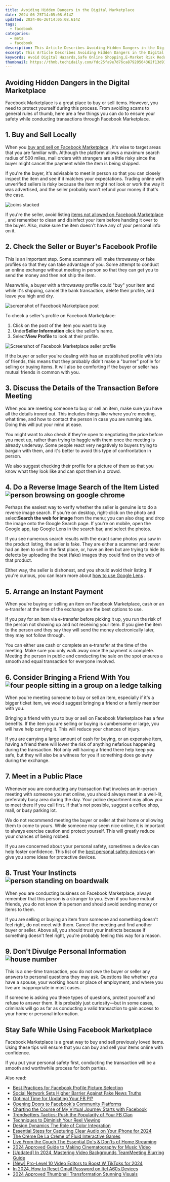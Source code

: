 ```yaml
---
title: Avoiding Hidden Dangers in the Digital Marketplace
date: 2024-06-25T14:05:08.614Z
updated: 2024-06-26T14:05:08.614Z
tags:
  - facebook
categories:
  - meta
  - facebook
description: This Article Describes Avoiding Hidden Dangers in the Digital Marketplace
excerpt: This Article Describes Avoiding Hidden Dangers in the Digital Marketplace
keywords: Avoid Digital Hazards,Safe Online Shopping,E-Market Risk Reduction,Secure eCommerce Practices,Cyber Safety in Marketplaces,Protecting From Online Threats,Shop Wisely on Websites
thumbnail: https://thmb.techidaily.com/fdc25fa9e7d76ca87920564362f13d91c2db273783ec5bcb39c2377739cf581a.jpg
---
```


## Avoiding Hidden Dangers in the Digital Marketplace

 Facebook Marketplace is a great place to buy or sell items. However, you need to protect yourself during this process. From avoiding scams to general rules of thumb, here are a few things you can do to ensure your safety while conducting transactions through Facebook Marketplace.

## 1\. Buy and Sell Locally

 When you [buy and sell on Facebook Marketplace](https://www.makeuseof.com/what-is-facebook-marketplace/) , it's wise to target areas that you are familiar with. Although the platform allows a maximum search radius of 500 miles, mail orders with strangers are a little risky since the buyer might cancel the payment while the item is being shipped.

 If you're the buyer, it's advisable to meet in person so that you can closely inspect the item and see if it matches your expectations. Trading online with unverified sellers is risky because the item might not look or work the way it was advertised, and the seller probably won't refund your money if that's the case.

![coins stacked](https://static1.makeuseofimages.com/wordpress/wp-content/uploads/2020/11/Stacked-Coins.jpg)

 If you're the seller, avoid listing [items not allowed on Facebook Marketplace](https://www.facebook.com/policies%5Fcenter/commerce) , and remember to clean and disinfect your item before handing it over to the buyer. Also, make sure the item doesn't have any of your personal info on it.

## 2\. Check the Seller or Buyer's Facebook Profile

 This is an important step. Some scammers will make throwaway or fake profiles so that they can take advantage of you. Some attempt to conduct an online exchange without meeting in person so that they can get you to send the money and then not ship the item.

 Meanwhile, a buyer with a throwaway profile could "buy" your item and while it's shipping, cancel the bank transaction, delete their profile, and leave you high and dry.

![screenshot of Facebook Marketplace post](https://static1.makeuseofimages.com/wordpress/wp-content/uploads/2020/11/Screenshot-Facebook-Marketplace-Post.jpg)

To check a seller's profile on Facebook Marketplace:

1. Click on the post of the item you want to buy
2. Under**Seller Information** click the seller's name.
3. Select**View Profile** to look at their profile.

![Screenshot of Facebook Marketplace seller profile](https://static1.makeuseofimages.com/wordpress/wp-content/uploads/2020/11/Screenshot-Facebook-Marketplace-Seller-Profile.jpg)

 If the buyer or seller you're dealing with has an established profile with lots of friends, this means that they probably didn't make a "burner" profile for selling or buying items. It will also be comforting if the buyer or seller has mutual friends in common with you.

## 3\. Discuss the Details of the Transaction Before Meeting

 When you are meeting someone to buy or sell an item, make sure you have all the details ironed out. This includes things like where you're meeting, what time, and how to contact the person in case you are running late. Doing this will put your mind at ease.

 You might want to also check if they're open to negotiating the price before you meet up, rather than trying to haggle with them once the meeting is already underway. Some people react very negatively to buyers trying to bargain with them, and it's better to avoid this type of confrontation in person.

 We also suggest checking their profile for a picture of them so that you know what they look like and can spot them in a crowd.

## 4\. Do a Reverse Image Search of the Item Listed ![person browsing on google chrome](https://static1.makeuseofimages.com/wordpress/wp-content/uploads/2022/10/person-browsing-on-google-chrome.jpg)

 Perhaps the easiest way to verify whether the seller is genuine is to do a reverse image search. If you're on desktop, right-click on the photo and select**Search the web for image** from the menu; you can also drag and drop the image onto the Google Search page. If you're on mobile, open the Google app, tap Google Lens in the search bar, and select the photos.

 If you see numerous search results with the exact same photos you saw in the product listing, the seller is fake. They are either a scammer and never had an item to sell in the first place, or, have an item but are trying to hide its defects by uploading the best (fake) images they could find on the web of that product.

 Either way, the seller is dishonest, and you should avoid their listing. If you're curious, you can learn more about [how to use Google Lens](https://www.makeuseof.com/tag/google-lens/) .

## 5\. Arrange an Instant Payment

 When you're buying or selling an item on Facebook Marketplace, cash or an e-transfer at the time of the exchange are the best options to use.

 If you pay for an item via e-transfer before picking it up, you run the risk of the person not showing up and not receiving your item. If you give the item to the person and they say they will send the money electronically later, they may not follow through.

 You can either use cash or complete an e-transfer at the time of the meeting. Make sure you only walk away once the payment is complete. Meeting the person in public and conducting the sale on the spot ensures a smooth and equal transaction for everyone involved.

## 6\. Consider Bringing a Friend With You ![four people sitting in a group on a ledge talking](https://static1.makeuseofimages.com/wordpress/wp-content/uploads/2021/11/MUO--four-people-in-a-group.jpg)

 When you're meeting someone to buy or sell an item, especially if it's a bigger ticket item, we would suggest bringing a friend or a family member with you.

 Bringing a friend with you to buy or sell on Facebook Marketplace has a few benefits. If the item you are selling or buying is cumbersome or large, you will have help carrying it. This will reduce your chances of injury.

 If you are carrying a large amount of cash for buying, or an expensive item, having a friend there will lower the risk of anything nefarious happening during the transaction. Not only will having a friend there help keep you safe, but they will also be a witness for you if something does go awry during the exchange.

## 7\. Meet in a Public Place

 Whenever you are conducting any transaction that involves an in-person meeting with someone you met online, you should always meet in a well-lit, preferably busy area during the day. Your police department may allow you to meet there if you call first. If that's not possible, suggest a coffee shop, mall, or busy parking lot.

 We do not recommend meeting the buyer or seller at their home or allowing them to come to yours. While someone may seem nice online, it is important to always exercise caution and protect yourself. This will greatly reduce your chances of being robbed.

 If you are concerned about your personal safety, sometimes a device can help foster confidence. This list of the [best personal safety devices](https://www.makeuseof.com/tag/best-personal-safety-alarms/) can give you some ideas for protective devices.

## 8\. Trust Your Instincts ![person standing on boardwalk](https://static1.makeuseofimages.com/wordpress/wp-content/uploads/2020/11/Person-Standing-Alone-On-Boardwalk.jpg)

 When you are conducting business on Facebook Marketplace, always remember that this person is a stranger to you. Even if you have mutual friends, you do not know this person and should avoid sending money or items to them.

 If you are selling or buying an item from someone and something doesn't feel right, do not meet with them. Cancel the meeting and find another buyer or seller. Above all, you should trust your instincts because if something doesn't feel right, you're probably feeling this way for a reason.

## 9\. Don't Divulge Personal Information ![house number](https://static1.makeuseofimages.com/wordpress/wp-content/uploads/2020/11/Black-House-Number-Fourty-Four.jpg)

 This is a one-time transaction, you do not owe the buyer or seller any answers to personal questions they may ask. Questions like whether you have a spouse, your working hours or place of employment, and where you live are inappropriate in most cases.

 If someone is asking you these types of questions, protect yourself and refuse to answer them. It is probably just curiosity—but in some cases, criminals will go as far as conducting a valid transaction to gain access to your home or personal information.

## Stay Safe While Using Facebook Marketplace

 Facebook Marketplace is a great way to buy and sell previously loved items. Using these tips will ensure that you can buy and sell your items online with confidence.

 If you put your personal safety first, conducting the transaction will be a smooth and worthwhile process for both parties.


<ins class="adsbygoogle"
     style="display:block"
     data-ad-format="autorelaxed"
     data-ad-client="ca-pub-7571918770474297"
     data-ad-slot="1223367746"></ins>



<ins class="adsbygoogle"
     style="display:block"
     data-ad-client="ca-pub-7571918770474297"
     data-ad-slot="8358498916"
     data-ad-format="auto"
     data-full-width-responsive="true"></ins>

<span class="atpl-alsoreadstyle">Also read:</span>
<div><ul>
<li><a href="https://facebook.techidaily.com/best-practices-for-facebook-profile-picture-selection/"><u>Best Practices for Facebook Profile Picture Selection</u></a></li>
<li><a href="https://facebook.techidaily.com/social-network-sets-higher-barrier-against-fake-news-truths/"><u>Social Network Sets Higher Barrier Against Fake News Truths</u></a></li>
<li><a href="https://facebook.techidaily.com/optimal-time-for-updating-your-fb-pi/"><u>Optimal Time for Updating Your FB PI?</u></a></li>
<li><a href="https://facebook.techidaily.com/opening-doors-to-facebooks-community-platforms/"><u>Opening Doors to Facebook's Community Platforms</u></a></li>
<li><a href="https://facebook.techidaily.com/charting-the-course-of-my-virtual-journey-starts-with-facebook/"><u>Charting the Course of My Virtual Journey Starts with Facebook</u></a></li>
<li><a href="https://facebook.techidaily.com/trendsetters-tactics-push-the-popularity-of-your-fb-clan/"><u>Trendsetters Tactics: Push the Popularity of Your FB Clan</u></a></li>
<li><a href="https://facebook.techidaily.com/techniques-to-diminish-your-reel-viewing/"><u>Techniques to Diminish Your Reel Viewing</u></a></li>
<li><a href="https://extra-resources.techidaily.com/design-dynamics-the-role-of-color-integration/"><u>Design Dynamics  The Role of Color Integration</u></a></li>
<li><a href="https://sound-optimizing.techidaily.com/essential-steps-for-capturing-clear-audio-on-your-iphone-for-2024/"><u>Essential Steps for Capturing Clear Audio on Your iPhone for 2024</u></a></li>
<li><a href="https://screen-recording.techidaily.com/the-creme-de-la-creme-of-fluid-interactive-games/"><u>The Crème De La Créme of Fluid Interactive Games</u></a></li>
<li><a href="https://youtube-videos.techidaily.com/live-from-the-couch-the-essential-dos-and-donts-of-home-streaming/"><u>Live From the Couch  The Essential Do's & Don'ts of Home Streaming</u></a></li>
<li><a href="https://ai-editing-video.techidaily.com/2024-approved-guide-to-making-cinematography-for-music-video/"><u>2024 Approved Guide to Making Cinematography for Music Video</u></a></li>
<li><a href="https://on-screen-recording.techidaily.com/updated-in-2024-mastering-video-backgrounds-teammeeting-blurring-guide/"><u>[Updated] In 2024, Mastering Video Backgrounds  TeamMeeting Blurring Guide</u></a></li>
<li><a href="https://tiktok-video-recordings.techidaily.com/new-pro-level-10-video-editors-to-boost-w-tiktoks-for-2024/"><u>[New] Pro-Level 10 Video Editors to Boost W TikToks for 2024</u></a></li>
<li><a href="https://unlock-android.techidaily.com/in-2024-how-to-reset-gmail-password-on-itel-a60s-devices-by-drfone-android/"><u>In 2024, How to Reset Gmail Password on Itel A60s Devices</u></a></li>
<li><a href="https://youtube-stream.techidaily.com/2024-approved-thumbnail-transformation-stunning-visuals/"><u>2024 Approved  Thumbnail Transformation  Stunning Visuals</u></a></li>
</ul></div>
